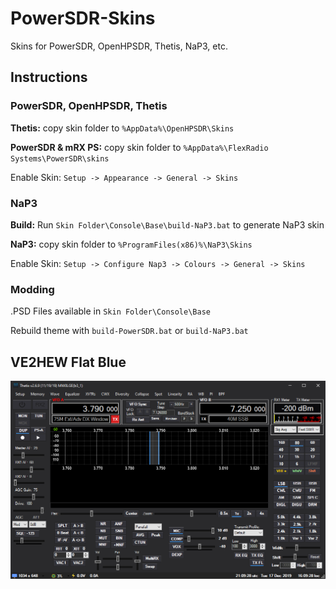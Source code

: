 # PowerSDR-Skins
Skins for PowerSDR, OpenHPSDR, Thetis, NaP3, etc.

## Instructions

### PowerSDR, OpenHPSDR, Thetis

**Thetis:** copy skin folder to `%AppData%\OpenHPSDR\Skins`

**PowerSDR & mRX PS:** copy skin folder to `%AppData%\FlexRadio Systems\PowerSDR\skins`

Enable Skin: `Setup -> Appearance -> General -> Skins`

### NaP3

**Build:** Run `Skin Folder\Console\Base\build-NaP3.bat` to generate NaP3 skin

**NaP3:** copy skin folder to `%ProgramFiles(x86)%\NaP3\Skins`

Enable Skin: `Setup -> Configure Nap3 -> Colours -> General -> Skins`

### Modding

.PSD Files available in `Skin Folder\Console\Base`

Rebuild theme with `build-PowerSDR.bat` or `build-NaP3.bat`


## VE2HEW Flat Blue

![](/VE2HEW%20Flat%20Blue/VE2HEW-Flat-Blue.png)

